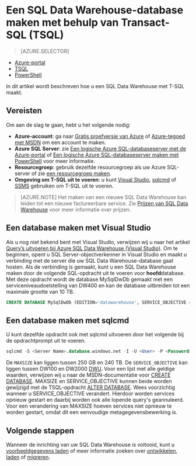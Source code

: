 <properties
   pageTitle="Een SQL Data Warehouse maken met TSQL | Microsoft Azure"
   description="Meer informatie over het maken van een Azure SQL Data Warehouse met TSQL"
   services="sql-data-warehouse"
   documentationCenter="NA"
   authors="lodipalm"
   manager="barbkess"
   editor=""
   tags="azure-sql-data-warehouse"/>

<tags
   ms.service="sql-data-warehouse"
   ms.devlang="NA"
   ms.topic="hero-article"
   ms.tgt_pltfrm="NA"
   ms.workload="data-services"
   ms.date="08/16/2016"
   ms.author="lodipalm;barbkess;sonyama"/>

# Een SQL Data Warehouse-database maken met behulp van Transact-SQL (TSQL)

> [AZURE.SELECTOR]
- [Azure-portal](sql-data-warehouse-get-started-provision.md)
- [TSQL](sql-data-warehouse-get-started-create-database-tsql.md)
- [PowerShell](sql-data-warehouse-get-started-provision-powershell.md)

In dit artikel wordt beschreven hoe u een SQL Data Warehouse met T-SQL maakt.

## Vereisten

Om aan de slag te gaan, hebt u het volgende nodig: 

- **Azure-account**: ga naar [Gratis proefversie van Azure][] of [Azure-tegoed met MSDN][] om een account te maken.
- **Azure SQL Server**: zie [Een logische Azure SQL-databaseserver met de Azure-portal][] of [Een logische Azure SQL-databaseserver maken met PowerShell][] voor meer informatie.
- **Resourcegroep**: gebruik dezelfde resourcegroep als uw Azure SQL-server of zie [een resourcegroep maken][].
- **Omgeving om T-SQL uit te voeren**: u kunt [Visual Studio][Visual Studio en SSDT installeren], [sqlcmd][] of [SSMS][] gebruiken om T-SQL uit te voeren.

> [AZURE.NOTE] Het maken van een nieuwe SQL Data Warehouse kan leiden tot een nieuwe factureerbare service.  Zie [Prijzen van SQL Data Warehouse][] voor meer informatie over prijzen.

## Een database maken met Visual Studio

Als u nog niet bekend bent met Visual Studio, verwijzen wij u naar het artikel [Query’s uitvoeren bij Azure SQL Data Warehouse (Visual Studio)][].  Om te beginnen, opent u SQL Server-objectverkenner in Visual Studio en maakt u verbinding met de server die uw SQL Data Warehouse-database gaat hosten.  Als de verbinding is gemaakt, kunt u een SQL Data Warehouse maken door de volgende SQL-opdracht uit te voeren voor **hoofd**database.  Met deze opdracht wordt de database MySqlDwDb gemaakt met een serviceniveaudoelstelling van DW400 en kan de database uitbreiden tot een maximale grootte van 10 TB.

```sql
CREATE DATABASE MySqlDwDb (EDITION='datawarehouse', SERVICE_OBJECTIVE = 'DW400', MAXSIZE= 10240 GB);
```

## Een database maken met sqlcmd

U kunt dezelfde opdracht ook met sqlcmd uitvoeren door het volgende bij de opdrachtprompt uit te voeren.

```sql
sqlcmd -S <Server Name>.database.windows.net -I -U <User> -P <Password> -Q "CREATE DATABASE MySqlDwDb (EDITION='datawarehouse', SERVICE_OBJECTIVE = 'DW400', MAXSIZE= 10240 GB)"
```

De `MAXSIZE` kan liggen tussen 250 GB en 240 TB.  De `SERVICE_OBJECTIVE` kan liggen tussen DW100 en DW2000 [DWU][].  Voor een lijst met alle geldige waarden, verwijzen wij u naar de MSDN-documentatie voor [CREATE DATABASE][].  MAXSIZE en SERVICE_OBJECTIVE kunnen beide worden gewijzigd met de TSQL-opdracht [ALTER DATABASE][].  Wees voorzichtig wanneer u SERVICE_OBJECTIVE verandert. Hierdoor worden services opnieuw gestart en daarbij worden ook alle lopende query's geannuleerd.  Voor een verandering van MAXSIZE hoeven services niet opnieuw te worden gestart, omdat dit een eenvoudige metagegevensbewerking is.

## Volgende stappen

Wanneer de inrichting van uw SQL Data Warehouse is voltooid, kunt u [voorbeeldgegevens laden][] of meer informatie zoeken over [ontwikkelen][], [laden][] of [migreren][].

<!--Article references-->
[DWU]: ./sql-data-warehouse-overview-what-is.md#data-warehouse-units
[een SQL Data Warehouse maken vanuit de Azure-portal]: sql-data-warehouse-get-started-provision.md
[Query’s uitvoeren bij Azure SQL Data Warehouse (Visual Studio)]: sql-data-warehouse-query-visual-studio.md
[migreren]: sql-data-warehouse-overview-migrate.md
[ontwikkelen]: sql-data-warehouse-overview-develop.md
[laden]: sql-data-warehouse-overview-load.md
[voorbeeldgegevens laden]: sql-data-warehouse-load-sample-databases.md
[Een logische Azure SQL-databaseserver met de Azure-portal]: ../sql-database/sql-database-get-started.md#create-an-azure-sql-database-logical-server
[Een logische Azure SQL-databaseserver maken met PowerShell]: ../sql-database/sql-database-get-started-powershell.md#database-setup-create-a-resource-group-server-and-firewall-rule
[een resourcegroep maken]: ../resource-group-template-deploy-portal.md#create-resource-group
[Visual Studio en SSDT installeren]: sql-data-warehouse-install-visual-studio.md
[sqlcmd]: sql-data-warehouse-get-started-connect-sqlcmd.md

<!--MSDN references--> 
[CREATE DATABASE]: https://msdn.microsoft.com/library/mt204021.aspx
[ALTER DATABASE]: https://msdn.microsoft.com/library/mt204042.aspx
[SSMS]: https://msdn.microsoft.com/library/mt238290.aspx

<!--Other Web references-->
[Prijzen van SQL Data Warehouse]: https://azure.microsoft.com/pricing/details/sql-data-warehouse/
[Gratis proefversie van Azure]: https://azure.microsoft.com/pricing/free-trial/?WT.mc_id=A261C142F
[Azure-tegoed met MSDN]: https://azure.microsoft.com/pricing/member-offers/msdn-benefits-details/?WT.mc_id=A261C142F



<!--HONumber=ago16_HO4-->


